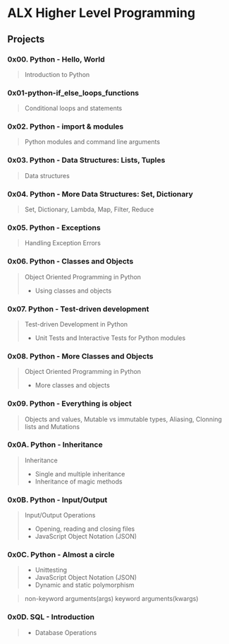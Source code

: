 # ALX Higher Level Programming
## Projects
### 0x00. Python - Hello, World
> Introduction to Python
### 0x01-python-if_else_loops_functions
> Conditional loops and statements
### 0x02. Python - import & modules
> Python modules and command line arguments
### 0x03. Python - Data Structures: Lists, Tuples
> Data structures
### 0x04. Python - More Data Structures: Set, Dictionary
> Set, Dictionary, Lambda, Map, Filter, Reduce
### 0x05. Python - Exceptions
> Handling Exception Errors
### 0x06. Python - Classes and Objects
> Object Oriented Programming in Python
> * Using classes and objects
### 0x07. Python - Test-driven development
> Test-driven Development in Python
> * Unit Tests and Interactive Tests for Python modules
### 0x08. Python - More Classes and Objects
> Object Oriented Programming in Python
> * More classes and objects
### 0x09. Python - Everything is object
> Objects and values, Mutable vs immutable types, Aliasing, Clonning lists and Mutations
### 0x0A. Python - Inheritance
> Inheritance
> * Single and multiple inheritance
> * Inheritance of magic methods
### 0x0B. Python - Input/Output
> Input/Output Operations
> * Opening, reading and closing files
> * JavaScript Object Notation (JSON)
### 0x0C. Python - Almost a circle
> * Unittesting
> * JavaScript Object Notation (JSON)
> * Dynamic and static polymorphism

>	non-keyword arguments(args)
>	keyword arguments(kwargs) 
### 0x0D. SQL - Introduction
> * Database Operations
